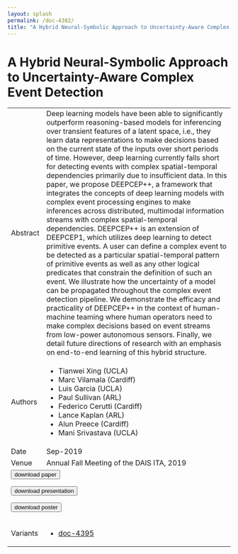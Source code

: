 ```yaml
---
layout: splash
permalink: /doc-4382/
title: "A Hybrid Neural-Symbolic Approach to Uncertainty-Aware Complex Event Detection"
---
```


# A Hybrid Neural-Symbolic Approach to Uncertainty-Aware Complex Event Detection

<table>
    <tbody>
    <tr>
        <td>Abstract</td>
        <td>Deep learning models have been able to significantly outperform reasoning-based models for inferencing over transient features of a latent space, i.e., they learn data representations to make decisions based on the current state of the inputs over short periods of time. However, deep learning currently falls short for detecting events with complex spatial-temporal dependencies primarily due to insufficient data. In this paper, we propose DEEPCEP++, a framework that integrates the concepts of deep learning models with complex event processing engines to make inferences across distributed, multimodal information streams with complex spatial-temporal dependencies. DEEPCEP++ is an extension of DEEPCEP1, which utilizes deep learning to detect primitive events. A user can define a complex event to be detected as a particular spatial-temporal pattern of primitive events as well as any other logical predicates that constrain the definition of such an event. We illustrate how the uncertainty of a model can be propagated throughout the complex event detection pipeline. We demonstrate the efficacy and practicality of DEEPCEP++ in the context of human-machine teaming where human operators need to make complex decisions based on event streams from low-power autonomous sensors. Finally, we detail future directions of research with an emphasis on end-to-end learning of this hybrid structure.</td>
    </tr>
    <tr>
        <td>Authors</td>
        <td>
            <ul>
                <li>Tianwei Xing (UCLA)</li>
                <li>Marc Vilamala (Cardiff)</li>
                <li>Luis Garcia (UCLA)</li>
                <li>Paul Sullivan (ARL)</li>
                <li>Federico Cerutti (Cardiff)</li>
                <li>Lance Kaplan (ARL)</li>
                <li>Alun Preece (Cardiff)</li>
                <li>Mani Srivastava (UCLA)</li>
            </ul>
        </td>
    </tr>
    <tr>
        <td>Date</td>
        <td>Sep-2019</td>
    </tr>
    <tr>
        <td>Venue</td>
        <td>Annual Fall Meeting of the DAIS ITA, 2019</td>
    </tr>
        <tr>
            <td colspan="2">
                <form method="get" action="https://dais-ita.org/sites/default/files/3948_paper.pdf">
                    <button type="submit">download paper</button>
                </form>
                <form method="get" action="https://dais-ita.org/sites/default/files/3948_slides.pdf">
                    <button type="submit">download presentation</button>
                </form>
                <form method="get" action="https://dais-ita.org/sites/default/files/3948_poster.pdf">
                    <button type="submit">download poster</button>
                </form>
            </td>
        </tr>
        <tr>
            <td>Variants</td>
            <td>
                <ul>
                    <li><a href="${varId}">doc-4395</a></li>
                </ul>
            </td>
        </tr>
    </tbody>
</table>
